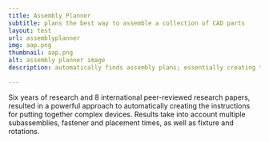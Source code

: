 ```yaml
---
title: Assembly Planner
subtitle: plans the best way to assemble a collection of CAD parts
layout: test
url: assemblyplanner
img: aap.png
thumbnail: aap.png
alt: assembly planner image
description: automatically finds assembly plans; essentially creating the instructional manual for assembly automatically

---
```

 Six years of research and 8 international peer-reviewed research papers, resulted in a powerful approach to automatically creating the instructions for putting together complex devices. Results take into account multiple subassemblies, fastener and placement times, as well as fixture and rotations.
